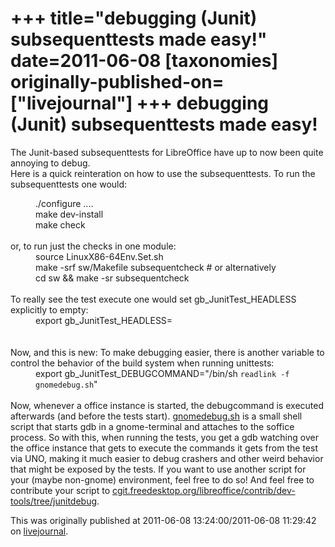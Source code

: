 +++
title="debugging (Junit) subsequenttests made easy!"
date=2011-06-08
[taxonomies]
originally-published-on=["livejournal"]
+++
debugging (Junit) subsequenttests made easy!
============================================

The Junit-based subsequenttests for LibreOffice have up to now been quite annoying to debug. <br />Here is a quick reinteration on how to use the subsequenttests. To run the subsequenttests one would:<br /><div style="margin-left: 40px;">./configure ....<br />make dev-install<br />make check</div><br />or, to run just the checks in one module:<br /><div style="margin-left: 40px;">source LinuxX86-64Env.Set.sh<br />make -srf sw/Makefile subsequentcheck # or alternatively<br />cd sw &amp;&amp; make -sr subsequentcheck</div><br />To really see the test execute one would set gb_JunitTest_HEADLESS explicitly to empty:<br /><div style="margin-left: 40px;">export gb_JunitTest_HEADLESS=</div><div>&nbsp;</div><br />Now, and this is new: To make debugging easier, there is another variable to control the behavior of the build system when running unittests:<br /><div style="margin-left: 40px;">export gb_JunitTest_DEBUGCOMMAND=&quot;/bin/sh `readlink -f gnomedebug.sh`&quot;</div><br />Now, whenever a office instance is started, the debugcommand is executed afterwards (and before the tests start). <a href="http://cgit.freedesktop.org/libreoffice/contrib/dev-tools/plain/junitdebug/gnomedebug.sh">gnomedebug.sh</a> is a small shell script that starts gdb in a gnome-terminal and attaches to the soffice process. So with this, when running the tests, you get a gdb watching over the office instance that gets to execute the commands it gets from the test via UNO, making it much easier to debug crashers and other weird behavior that might be exposed by the tests. If you want to use another script for your (maybe non-gnome) environment, feel free to do so! And feel free to contribute your script to <a href="http://cgit.freedesktop.org/libreoffice/contrib/dev-tools/tree/junitdebug">cgit.freedesktop.org/libreoffice/contrib/dev-tools/tree/junitdebug</a>.

This was originally published at 2011-06-08 13:24:00/2011-06-08 11:29:42 on [livejournal](https://sweetshark.livejournal.com/2271.html).

